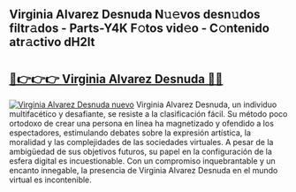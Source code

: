 ## Virginia Alvarez Desnuda N𝚞𝚎vos desn𝚞dos filtr𝚊dos - Parts-Y4K F𝚘tos vid𝚎o - C𝚘ntenido atr𝚊ctivo dH2lt

# <h2><a href="http://mb4f91x.tromn.icu/?c=Virginia+Alvarez+Desnuda">🔗👉👉👉 Virginia Alvarez Desnuda 🔗🔗</a></h2>

[![Virginia Alvarez Desnuda nuevo](https://i.imgur.com/pEAQMta.gif)](http://mb4f91x.tromn.icu/?c=Virginia+Alvarez+Desnuda)
Virginia Alvarez Desnuda, un individuo multifacético y desafiante, se resiste a la clasificación fácil. Su método poco ortodoxo de crear una persona en línea ha magnetizado y ofendido a los espectadores, estimulando debates sobre la expresión artística, la moralidad y las complejidades de las sociedades virtuales. A pesar de la ambigüedad de sus objetivos futuros, su papel en la configuración de la esfera digital es incuestionable. Con un compromiso inquebrantable y un encanto innegable, la presencia de Virginia Alvarez Desnuda en el mundo virtual es incontenible.
